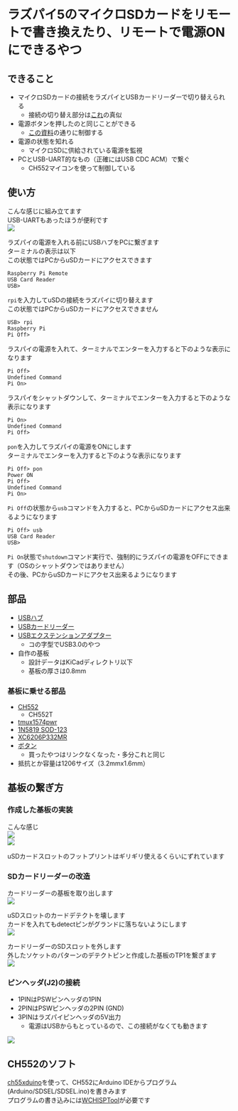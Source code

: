 # ラズパイ5のマイクロSDカードをリモートで書き換えたり、リモートで電源ONにできるやつ

## できること
- マイクロSDカードの接続をラズパイとUSBカードリーダーで切り替えられる
    - 接続の切り替え部分は[これ](https://x.com/task_jp/status/1864548270422573205)の真似
- 電源ボタンを押したのと同じことができる
    - [この資料](https://www.raspberrypi.com/documentation/computers/raspberry-pi.html#add-your-own-power-button)の通りに制御する
- 電源の状態を知れる
    - マイクロSDに供給されている電源を監視
- PCとUSB-UART的なもの（正確にはUSB CDC ACM）で繋ぐ
    - CH552マイコンを使って制御している

## 使い方
こんな感じに組み立てます  
USB-UARTもあったほうが便利です  
![](resources/電源接続.jpg)

ラズパイの電源を入れる前にUSBハブをPCに繋ぎます  
ターミナルの表示は以下  
この状態ではPCからuSDカードにアクセスできます  
```
Raspberry Pi Remote
USB Card Reader
USB> 
```

`rpi`を入力してuSDの接続をラズパイに切り替えます  
この状態ではPCからuSDカードにアクセスできません  
```
USB> rpi
Raspberry Pi
Pi Off>
```

ラスパイの電源を入れて、ターミナルでエンターを入力すると下のような表示になります  
```
Pi Off>
Undefined Command
Pi On>
```

ラスパイをシャットダウンして、ターミナルでエンターを入力すると下のような表示になります  
```
Pi On>
Undefined Command
Pi Off>
```

`pon`を入力してラズパイの電源をONにします  
ターミナルでエンターを入力すると下のような表示になります  
```
Pi Off> pon
Power ON
Pi Off>
Undefined Command
Pi On>
```

`Pi Off`の状態から`usb`コマンドを入力すると、PCからuSDカードにアクセス出来るようになります  
```
Pi Off> usb
USB Card Reader
USB>
```

`Pi On`状態で`shutdown`コマンド実行で、強制的にラズパイの電源をOFFにできます（OSのシャットダウンではありません）  
その後、PCからuSDカードにアクセス出来るようになります  

## 部品
- [USBハブ](https://ja.aliexpress.com/item/1005007046850790.html?spm=a2g0o.order_list.order_list_main.20.7e81585a35DO0V&gatewayAdapt=glo2jpn)
- [USBカードリーダー](https://ja.aliexpress.com/item/1005007634731826.html?spm=a2g0o.order_list.order_list_main.30.7e81585a35DO0V&gatewayAdapt=glo2jpn)
- [USBエクステンションアダプター](https://ja.aliexpress.com/item/1005007404846946.html?spm=a2g0o.order_list.order_list_main.35.7e81585a35DO0V&gatewayAdapt=glo2jpn)
    - コの字型でUSB3.0のやつ
- 自作の基板
    - 設計データはKiCadディレクトリ以下
    - 基板の厚さは0.8mm

### 基板に乗せる部品
- [CH552](https://ja.aliexpress.com/item/1005004508033849.html?spm=a2g0o.order_list.order_list_main.5.138b585aBJw2jm&gatewayAdapt=glo2jpn)
    - CH552T
- [tmux1574pwr](https://ja.aliexpress.com/item/1005007848132137.html?spm=a2g0o.order_list.order_list_main.15.138b585aBJw2jm&gatewayAdapt=glo2jpn)
- [1N5819 SOD-123](https://ja.aliexpress.com/item/1005003194674618.html?spm=a2g0o.order_list.order_list_main.20.138b585aBJw2jm&gatewayAdapt=glo2jpn)
- [XC6206P332MR](https://ja.aliexpress.com/item/1005002918096822.html?spm=a2g0o.order_list.order_list_main.5.5ee2585acfyiWX&gatewayAdapt=glo2jpn)
- [ボタン](https://ja.aliexpress.com/item/32756768334.html?spm=a2g0o.productlist.main.13.1a30k3VJk3VJE4&algo_pvid=fc0dd005-b246-4df2-92c3-029a18e87beb&algo_exp_id=fc0dd005-b246-4df2-92c3-029a18e87beb-6&pdp_npi=4%40dis%21JPY%2184%2184%21%21%210.53%210.53%21%402101590d17375500547186651ede79%2164666626003%21sea%21JP%212693366707%21X&curPageLogUid=l37UiVKB93k7&utparam-url=scene%3Asearch%7Cquery_from%3A)
    - 買ったやつはリンクなくなった・多分これと同じ
- 抵抗とか容量は1206サイズ（3.2mmx1.6mm）

## 基板の繋ぎ方
### 作成した基板の実装
こんな感じ  
![](resources/基板表.jpg)  
![](resources/基板裏.jpg)

uSDカードスロットのフットプリントはギリギリ使えるくらいにずれています

### SDカードリーダーの改造
カードリーダーの基板を取り出します  
![](resources/カードリーダー.jpg)

uSDスロットのカードデテクトを壊します  
カードを入れてもdetectピンがグランドに落ちないようにします  
![](resources/デテクト.jpg)

カードリーダーのSDスロットを外します  
外したソケットのパターンのデテクトピンと作成した基板のTP1を繋ぎます  
![](resources/デテクト接続.jpg)

### ピンヘッダ(J2)の接続
- 1PINはPSWピンヘッダの1PIN
- 2PINはPSWピンヘッダの2PIN (GND)
- 3PINはラズパイピンヘッダの5V出力
    - 電源はUSBからもとっているので、この接続がなくても動きます

![](resources/電源接続.jpg)

## CH552のソフト
[ch55xduino](https://github.com/DeqingSun/ch55xduino)を使って、CH552にArduino IDEからプログラム(Arduino/SDSEL/SDSEL.ino)を書きみます  
プログラムの書き込みには[WCHISPTool](https://www.wch.cn/downloads/WCHISPTool_Setup_exe.html)が必要です